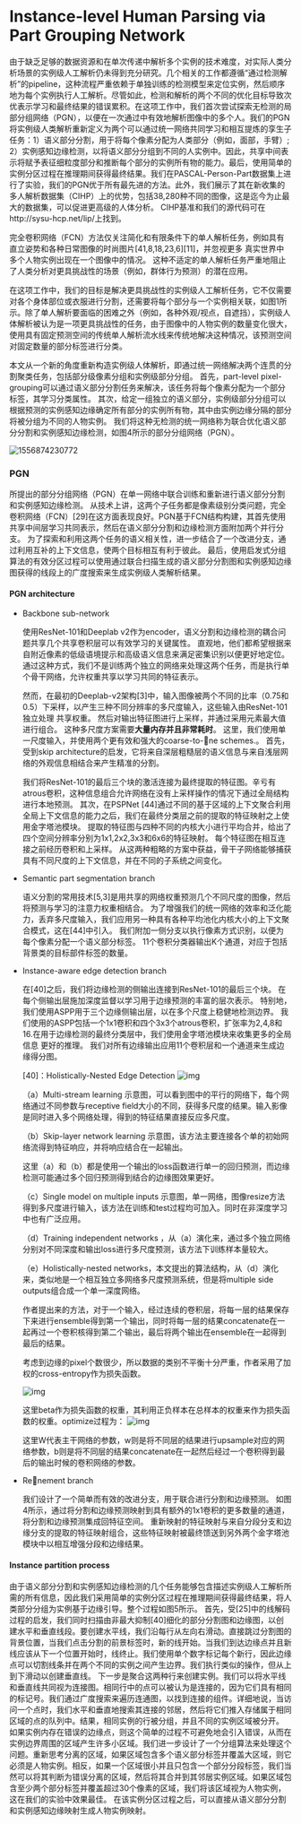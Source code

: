 # Instance-level Human Parsing via Part Grouping Network 

由于缺乏足够的数据资源和在单次传递中解析多个实例的技术难度，对实际人类分析场景的实例级人工解析仍未得到充分研究。几个相关的工作都遵循“通过检测解析”的pipeline，这种流程严重依赖于单独训练的检测模型来定位实例，然后顺序地为每个实例执行人工解析。尽管如此，检测和解析的两个不同的优化目标导致次优表示学习和最终结果的错误累积。在这项工作中，我们首次尝试探索无检测的局部分组网络（PGN），以便在一次通过中有效地解析图像中的多个人。我们的PGN将实例级人类解析重新定义为两个可以通过统一网络共同学习和相互提炼的孪生子任务：1）语义部分分割，用于将每个像素分配为人类部分（例如，面部，手臂）; 2）实例感知边缘检测，以将语义部分分组到不同的人实例中。因此，共享中间表示将赋予表征细粒度部分和推断每个部分的实例所有物的能力。最后，使用简单的实例分区过程在推理期间获得最终结果。我们在PASCAL-Person-Part数据集上进行了实验，我们的PGN优于所有最先进的方法。此外，我们展示了其在新收集的多人解析数据集（CIHP）上的优势，包括38,280种不同的图像，这是迄今为止最大的数据集，可以促进更高级的人体分析。 CIHP基准和我们的源代码可在http://sysu-hcp.net/lip/上找到。

完全卷积网络（FCN）方法仅关注简化和有限条件下的单人解析任务，例如具有直立姿势和各种日常图像的时尚图片[41,8,18,23,6][11]，并忽视更多 真实世界中多个人物实例出现在一个图像中的情况。 这种不适定的单人解析任务严重地阻止了人类分析对更具挑战性的场景（例如，群体行为预测）的潜在应用。 

在这项工作中，我们的目标是解决更具挑战性的实例级人工解析任务，它不仅需要对各个身体部位或衣服进行分割，还需要将每个部分与一个实例相关联，如图1所示。除了单人解析要面临的困难之外（例如，各种外观/视点，自遮挡），实例级人体解析被认为是一项更具挑战性的任务，由于图像中的人物实例的数量变化很大，使用具有固定预测空间的传统单人解析流水线来传统地解决这种情况，该预测空间对固定数量的部分标签进行分类。

本文从一个新的角度重新构造实例级人体解析，即通过统一网络解决两个连贯的分割聚类任务，包括部分级像素分组和实例级部分分组。 首先，part-level pixel-grouping可以通过语义部分分割任务来解决，该任务将每个像素分配为一个部分标签，其学习分类属性。 其次，给定一组独立的语义部分，实例级部分分组可以根据预测的实例感知边缘确定所有部分的实例所有物，其中由实例边缘分隔的部分将被分组为不同的人物实例。 我们将这种无检测的统一网络称为联合优化语义部分分割和实例感知边缘检测，如图4所示的部分分组网络（PGN）。

![1556874230772](http://pqz0lv0o0.bkt.clouddn.com/1556874230772.png)

### PGN

所提出的部分分组网络（PGN）在单一网络中联合训练和重新进行语义部分分割和实例感知边缘检测。 从技术上讲，这两个子任务都是像素级别分类问题，完全卷积网络（FCN）[29]在这方面表现良好。PGN基于FCN结构构建，其首先使用共享中间层学习共同表示，然后在语义部分分割和边缘检测方面附加两个并行分支。 为了探索和利用这两个任务的语义相关性，进一步结合了一个改进分支，通过利用互补的上下文信息，使两个目标相互有利于彼此。 最后，使用启发式分组算法的有效分区过程可以使用通过联合扫描生成的语义部分分割图和实例感知边缘图获得的线段上的广度搜索来生成实例级人类解析结果。

#### 

#### PGN architecture

- Backbone sub-network

  使用ResNet-101和Deeplab v2作为encoder，语义分割和边缘检测的耦合问题共享几个共享卷积层可以有效学习的关键属性。 直观地，他们都希望根据来自附近像素的低级语境提示和高级语义信息来满足密集识别以便更好地定位。 通过这种方式，我们不是训练两个独立的网络来处理这两个任务，而是执行单个骨干网络，允许权重共享以学习共同的特征表示。

  然而，在最初的Deeplab-v2架构[3]中，输入图像被两个不同的比率（0.75和0.5）下采样，以产生三种不同分辨率的多尺度输入，这些输入由ResNet-101独立处理 共享权重。 然后对输出特征图进行上采样，并通过采用元素最大值进行组合。 这种多尺度方案需要**大量内存并且非常耗时**。 这里，我们使用单一尺度输入，并使用两个更有效和强大的coarse-to-ne schemes.。 首先，受到skip architecture的启发，它将来自深层粗糙层的语义信息与来自浅层网络的外观信息相结合来产生精准的分割。

  我们将ResNet-101的最后三个块的激活连接为最终提取的特征图。辛亏有atrous卷积，这种信息组合允许网络在没有上采样操作的情况下通过全局结构进行本地预测。 其次，在PSPNet [44]通过不同的基于区域的上下文聚合利用全局上下文信息的能力之后，我们在最终分类层之前的提取的特征映射之上使用金字塔池模块。 提取的特征图与四种不同的内核大小进行平均合并，给出了四个空间分辨率分别为1x1,2x2,3x3和6x6的特征映射。 每个特征图在相互连接之前经历卷积和上采样。 从这两种粗略的方案中获益，骨干子网络能够捕获具有不同尺度的上下文信息，并在不同的子系统之间变化。

- Semantic part segmentation branch

  语义分割的常用技术[5,3]是用共享的网络权重预测几个不同尺度的图像，然后将预测与学习的注意力权重相结合。 为了增强我们的统一网络的效率和泛化能力，丢弃多尺度输入，我们应用另一种具有各种平均池化内核大小的上下文聚合模式，这在[44]中引入。 我们附加一侧分支以执行像素方式识别，以便为每个像素分配一个语义部分标签。 11个卷积分类器输出K个通道，对应于包括背景类的目标部件标签的数量。

- Instance-aware edge detection branch

  在[40]之后，我们将边缘检测的侧输出连接到ResNet-101的最后三个块。 在每个侧输出层施加深度监督以学习用于边缘预测的丰富的层次表示。 特别地，我们使用ASPP用于三个边缘侧输出层，以在多个尺度上稳健地检测边界。 我们使用的ASPP包括一个1x1卷积和四个3x3个atrous卷积，扩张率为2,4,8和16.在用于边缘检测的最终分类层中，我们使用金字塔池模块来收集更多的全局信息 更好的推理。 我们对所有边缘输出应用11个卷积层和一个通道来生成边缘得分图。

  [40]：Holistically-Nested Edge Detection
  ![img](https://img-blog.csdn.net/20180710221402378?watermark/2/text/aHR0cHM6Ly9ibG9nLmNzZG4ubmV0L2JleW9uZGp2NjEw/font/5a6L5L2T/fontsize/400/fill/I0JBQkFCMA==/dissolve/70) 

  （a）Multi-stream learning 示意图，可以看到图中的平行的网络下，每个网络通过不同参数与receptive field大小的不同，获得多尺度的结果。输入影像是同时进入多个网络处理，得到的特征结果直接反应多尺度。

  （b）Skip-layer network learning 示意图，该方法主要连接各个单的初始网络流得到特征响应，并将响应结合在一起输出。

  这里（a）和（b）都是使用一个输出的loss函数进行单一的回归预测，而边缘检测可能通过多个回归预测得到结合的边缘图效果更好。

  （c）Single model on multiple inputs 示意图，单一网络，图像resize方法得到多尺度进行输入，该方法在训练和test过程均可加入。同时在非深度学习中也有广泛应用。

  （d）Training independent networks ，从（a）演化来，通过多个独立网络分别对不同深度和输出loss进行多尺度预测，该方法下训练样本量较大。

  （e）Holistically-nested networks，本文提出的算法结构，从（d）演化来，类似地是一个相互独立多网络多尺度预测系统，但是将multiple side outputs组合成一个单一深度网络。

  作者提出来的方法，对于一个输入，经过连续的卷积层，将每一层的结果保存下来进行ensemble得到第一个输出，同时将每一层的结果concatenate在一起再过一个卷积核得到第二个输出，最后将两个输出在ensemble在一起得到最后的结果。 

  考虑到边缘的pixel个数很少，所以数据的类别不平衡十分严重，作者采用了加权的cross-entropy作为损失函数。 

  ![img](https://img-blog.csdn.net/20180710222223101?watermark/2/text/aHR0cHM6Ly9ibG9nLmNzZG4ubmV0L2JleW9uZGp2NjEw/font/5a6L5L2T/fontsize/400/fill/I0JBQkFCMA==/dissolve/70) 

  这里beta作为损失函数的权重，其利用正负样本在总样本的权重来作为损失函数的权重。optimize过程为： ![img](https://img-blog.csdn.net/20180710222450135?watermark/2/text/aHR0cHM6Ly9ibG9nLmNzZG4ubmV0L2JleW9uZGp2NjEw/font/5a6L5L2T/fontsize/400/fill/I0JBQkFCMA==/dissolve/70) 

  这里W代表主干网络的参数，w则是将不同层的结果进行upsample对应的网络参数，b则是将不同层的结果concatenate在一起然后经过一个卷积得到最后的输出时候的卷积网络的参数。 

  

- Renement branch

  我们设计了一个简单而有效的改进分支，用于联合进行分割和边缘预测。 如图4所示，通过将分割和边缘预测映射到具有额外的1x1卷积的更多数量的通道，将分割和边缘预测集成回特征空间。 重新映射的特征映射与来自分段分支和边缘分支的提取的特征映射组合，这些特征映射被最终馈送到另外两个金字塔池模块中以相互增强分段和边缘结果。

#### Instance partition process

由于语义部分分割和实例感知边缘检测的几个任务能够包含描述实例级人工解析所需的所有信息，因此我们采用简单的实例分区过程在推理期间获得最终结果，将人类部分分组为实例基于边缘引导。整个过程如图5所示。
首先，受[25]中的线解码过程的启发，我们同时扫描由非最大抑制[40]细化的部分分割图和边缘图，以创建水平和垂直线段。要创建水平线，我们沿每行从左向右滑动。直接跳过分割图的背景位置，当我们点击分割的前景标签时，新的线开始。当我们到达边缘点并且新线应该从下一个位置开始时，线终止。我们使用单个数字标记每个新行，因此边缘点可以切割线条并在两个不同的实例之间产生边界。我们执行类似的操作，但从上到下滑动以创建垂直线。
下一步是聚合这两种行来创建实例。我们可以将水平线和垂直线共同视为连接图。相同行中的点可以被认为是连接的，因为它们具有相同的标记号。我们通过广度搜索来遍历连通图，以找到连接的组件。详细地说，当访问一个点时，我们水平和垂直地搜索其连接的邻居，然后将它们推入存储属于相同区域的点的队列中。结果，相同实例的行被分组，并且不同的实例区域被分开。
如果实例内存在错误的边缘点，则这个简单的过程不可避免地会引入错误，从而在实例边界周围的区域产生许多小区域。我们进一步设计了一个分组算法来处理这个问题。重新思考分离的区域，如果区域包含多个语义部分标签并覆盖大区域，则它必须是人物实例。相反，如果一个区域很小并且只包含一个部分分段标签，我们当然可以将其判断为错误分离的区域，然后将其合并到其邻居实例区域。如果区域包含至少两个部分标签并覆盖超过30个像素的区域，我们将该区域视为人物实例，这在我们的实验中效果最佳。
在该实例分区过程之后，可以直接从语义部分分割和实例感知边缘映射生成人物实例映射。